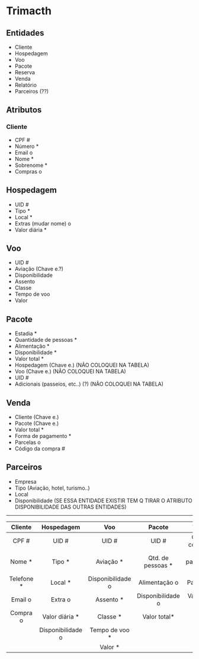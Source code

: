 # Trimacth

## Entidades
* Cliente
* Hospedagem
* Voo
* Pacote
* Reserva
* Venda
* Relatório
* Parceiros (??)

## Atributos

### Cliente
* CPF #
* Número *
* Email o
* Nome *
* Sobrenome *
* Compras o

## Hospedagem
* UID #
* Tipo *
* Local *
* Extras (mudar nome) o
* Valor diária *

## Voo
* UID #
* Aviação (Chave e.?)
* Disponibilidade
* Assento
* Classe
* Tempo de voo
* Valor

## Pacote
* Estadia *
* Quantidade de pessoas *
* Alimentação *
* Disponibilidade *
* Valor total *
* Hospedagem (Chave e.) (NÃO COLOQUEI NA TABELA)
* Voo (Chave e.) (NÃO COLOQUEI NA TABELA)
* UID #
* Adicionais (passeios, etc..) (?) (NÃO COLOQUEI NA TABELA)

## Venda
* Cliente (Chave e.)
* Pacote (Chave e.)
* Valor total *
* Forma de pagamento *
* Parcelas o
* Código da compra #

## Parceiros
* Empresa
* Tipo (Aviação, hotel, turismo..)
* Local
* Disponibilidade (SE ESSA ENTIDADE EXISTIR TEM Q TIRAR O ATRIBUTO DISPONIBILIDADE DAS OUTRAS ENTIDADES)

---


| Cliente     | Hospedagem        | Voo               | Pacote            | Venda             | Relatório | Reserva |
| :---------: | :---------------: | :---------------: | :---------------: | :---------------: | :-------: | :-----: |
| CPF #       | UID #             | UID #             | UID #             | Código compra #   |           |         |
| Nome *      | Tipo *            | Aviação *         | Qtd. de pessoas * | Forma pagamento * |           |         |
| Telefone *  | Local *           | Disponibilidade o | Alimentação o     | Parcelas o        |           |         |
| Email o     | Extra o           | Assento *         | Disponibilidade o | Valor total *     |           |         |
| Compra o    | Valor diária *    | Classe *          | Valor total*      |                   |           |         |
|             | Disponibilidade o | Tempo de voo *    |                   |                   |           |         |
|             |                   | Valor *           |                   |                   |           |         |
